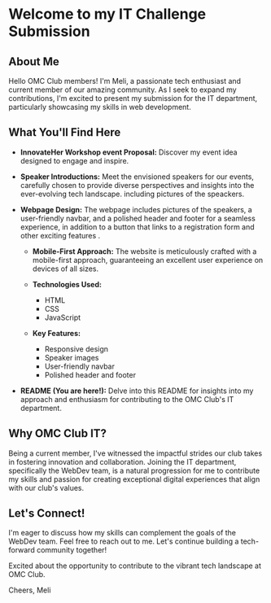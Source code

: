 # Welcome to my IT Challenge Submission

## About Me
Hello OMC Club members! I'm Meli, a passionate tech enthusiast and current member of our amazing community. As I seek to expand my contributions, I'm excited to present my submission for the IT department, particularly showcasing my skills in web development.

## What You'll Find Here
- **InnovateHer Workshop event Proposal:** Discover my event idea designed to engage and inspire.

- **Speaker Introductions:** Meet the envisioned speakers for our events, carefully chosen to provide diverse perspectives and insights into the ever-evolving tech landscape. including pictures of the speackers.

- **Webpage Design:** The webpage includes pictures of the speakers, a user-friendly navbar, and a polished header and footer for a seamless experience, in addition to a button that links to a registration form and other exciting features .

  - **Mobile-First Approach:**
    The website is meticulously crafted with a mobile-first approach, guaranteeing an excellent user experience on devices of all sizes.

  - **Technologies Used:**
    - HTML
    - CSS
    - JavaScript

  - **Key Features:**
    - Responsive design
    - Speaker images
    - User-friendly navbar
    - Polished header and footer

- **README (You are here!):** Delve into this README for insights into my approach and enthusiasm for contributing to the OMC Club's IT department.

## Why OMC Club IT?
Being a current member, I've witnessed the impactful strides our club takes in fostering innovation and collaboration. Joining the IT department, specifically the WebDev team, is a natural progression for me to contribute my skills and passion for creating exceptional digital experiences that align with our club's values.

## Let's Connect!
I'm eager to discuss how my skills can complement the goals of the WebDev team. Feel free to reach out to me. Let's continue building a tech-forward community together!

Excited about the opportunity to contribute to the vibrant tech landscape at OMC Club.

Cheers,
Meli

